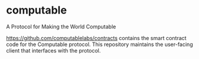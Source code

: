 # computable
A Protocol for Making the World Computable

https://github.com/computablelabs/contracts contains the smart contract code for the Computable protocol. This repository maintains the user-facing client that interfaces with the protocol.
